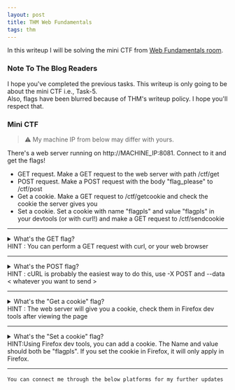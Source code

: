 ```yaml
---
layout: post
title: THM Web Fundamentals
tags: thm
---
```


In this writeup I will be solving the mini CTF from [Web Fundamentals room](https://tryhackme.com/room/webfundamentals).

### Note To The Blog Readers

I hope you've completed the previous tasks. This writeup is only going to be about the mini CTF i.e., Task-5.\
Also, flags have been blurred because of THM's writeup policy. I hope you'll respect that.

### Mini CTF 

> ⚠️ My machine IP from below may differ with yours.

There's a web server running on http://MACHINE_IP:8081. Connect to it and get the flags!

- GET request. Make a GET request to the web server with path /ctf/get
- POST request. Make a POST request with the body "flag_please" to /ctf/post
- Get a cookie. Make a GET request to /ctf/getcookie and check the cookie the server gives you
- Set a cookie. Set a cookie with name "flagpls" and value "flagpls" in your devtools (or with curl!) and make a GET request to /ctf/sendcookie

---

<details>
<summary>What's the GET flag?<br>
  HINT : You can perform a GET request with curl, or your web browser</summary>
<br>
<img src="../images/thm-web-fundamentals/flag1.jpeg" alt="Flag 1">
<!---
(dGhtezE2MjUyMGJlYzkyNWJkNzk3OWU5YWU2NWE3MjVmOTlmfQ==)
--->
</details>

---

<details>
<summary>What's the POST flag?<br>
  HINT : cURL is probably the easiest way to do this, use -X POST and --data < whatever you want to send > </summary>
<br>
<img src="../images/thm-web-fundamentals/flag2.jpeg" alt="Flag 2">
<!---
dGhtezM1MTdjOTAyZTIyZGVmOWM2ZTA5Yjk5YTkwNDBiYTA5fQ==
--->
</details>

---

<details>
<summary>What's the "Get a cookie" flag?<br>
  HINT : The web server will give you a cookie, check them in Firefox dev tools after viewing the page </summary>
<br>
<img src="../images/thm-web-fundamentals/flag3.jpeg" alt="Flag 3">
<!---
dGhtezkxYjFhYzI2MDZmMzZiOTM1ZjQ2NTU1ODIxM2Q3ZWJkfQ==
--->
</details>

---

<details>
<summary>What's the "Set a cookie" flag?<br>
  HINT:Using Firefox dev tools, you can add a cookie. The Name and value should both be "flagpls". If you set the cookie in Firefox, it will only apply in Firefox. </summary>
<br>
<img src="../images/thm-web-fundamentals/flag4.jpeg" alt="Flag 4">
<!---
dGhte2MxMGI1Y2I3NTQ2ZjM1OWQxOWM3NDdkYjJkMGY0N2IzfQ==
--->
</details>

---

`You can connect me through the below platforms for my further updates`